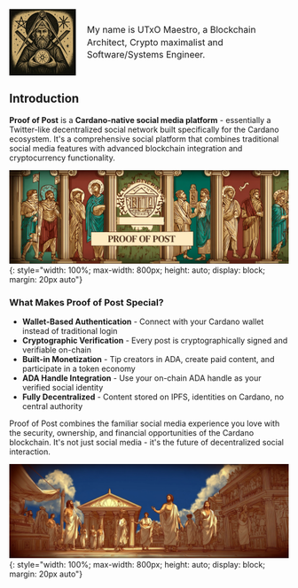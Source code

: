 <div style="display: flex; align-items: center; gap: 20px; flex-wrap: nowrap;">
  <img src="images/utxo-maestro-logo.jpg" alt="UTxO Maestro" width="120" height="120" style="flex-shrink: 0;">
  <div style="flex: 1; min-width: 0;">
    <p style="margin: 0; font-size: 16px; line-height: 1.4;">My name is UTxO Maestro, a Blockchain Architect, Crypto maximalist and Software/Systems Engineer.</p>
  </div>
</div>

## Introduction

**Proof of Post** is a **Cardano-native social media platform** - essentially a Twitter-like decentralized social network built specifically for the Cardano ecosystem. It's a comprehensive social platform that combines traditional social media features with advanced blockchain integration and cryptocurrency functionality.

![Proof of Post Platform](images/proof-of-post-platform.png){: style="width: 100%; max-width: 800px; height: auto; display: block; margin: 20px auto"} 

### What Makes Proof of Post Special?

- **Wallet-Based Authentication** - Connect with your Cardano wallet instead of traditional login
- **Cryptographic Verification** - Every post is cryptographically signed and verifiable on-chain
- **Built-in Monetization** - Tip creators in ADA, create paid content, and participate in a token economy
- **ADA Handle Integration** - Use your on-chain ADA handle as your verified social identity
- **Fully Decentralized** - Content stored on IPFS, identities on Cardano, no central authority

Proof of Post combines the familiar social media experience you love with the security, ownership, and financial opportunities of the Cardano blockchain. It's not just social media - it's the future of decentralized social interaction.

![The Future of Social Media](images/social-media-future.png){: style="width: 100%; max-width: 800px; height: auto; display: block; margin: 20px auto"}
